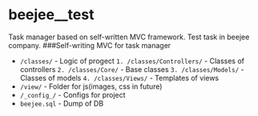 # beejee__test
Task manager based on self-written MVC framework. Test task in beejee company.
###Self-writing MVC for task manager

* `/classes/` - Logic of progect
`1. /classes/Controllers/` - Classes of controllers
`2. /classes/Core/` - Base classes
`3. /classes/Models/` - Classes of models
`4. /classes/Views/` - Templates of views
* `/view/` - Folder for js(images, css in future)
* `/_config_/` - Configs for project
* `beejee.sql` - Dump of DB
